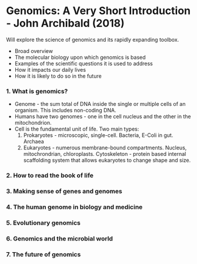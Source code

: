 # Genomics: A Very Short Introduction - John Archibald (2018)
Will explore the science of genomics and its rapidly expanding toolbox.
* Broad overview
* The molecular biology upon which genomics is based
* Examples of the scientific questions it is used to address
* How it impacts our daily lives
* How it is likely to do so in the future

### 1. What is genomics? ###
* Genome - the sum total of DNA inside the single or multiple cells of an organism. This includes non-coding DNA.
* Humans have two genomes - one in the cell nucleus and the other in the mitochondrion.
* Cell is the fundamental unit of life. Two main types:
    1. Prokaryotes - microscopic, single-cell. Bacteria, E-Coli in gut. Archaea
    2. Eukaryotes - numerous membrane-bound compartments. Nucleus, mitochrondrian, chloroplasts. Cytoskeleton - protein based internal scaffolding system that allows eukaryotes to change shape and size.
### 2. How to read the book of life ### 
### 3. Making sense of genes and genomes ###
### 4. The human genome in biology and medicine ###
### 5. Evolutionary genomics ###
### 6. Genomics and the microbial world ###
### 7. The future of genomics ### 